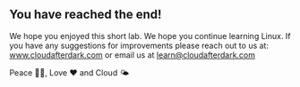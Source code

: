 ## You have reached the end!

We hope you enjoyed this short lab. We hope you continue learning Linux. If you have any suggestions 
for improvements please reach out to us at: www.cloudafterdark.com or email us at learn@cloudafterdark.com

Peace ✌🏾, Love ❤️ and Cloud 🌤
